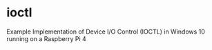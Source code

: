 # ioctl
Example Implementation of Device I/O Control (IOCTL) in Windows 10 running on a Raspberry Pi 4
